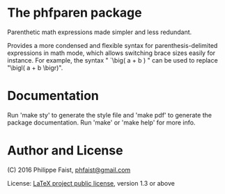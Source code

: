 # The phfparen package

Parenthetic math expressions made simpler and less redundant.

Provides a more condensed and flexible syntax for parenthesis-delimited
expressions in math mode, which allows switching brace sizes easily for
instance. For example, the syntax " `\big( a + b ) " can be used to replace
"\bigl( a + b \bigr)".


# Documentation

Run 'make sty' to generate the style file and 'make pdf' to generate the package
documentation. Run 'make' or 'make help' for more info.


# Author and License

(C) 2016 Philippe Faist, phfaist@gmail.com

License: [LaTeX project public license](http://www.ctan.org/license/lppl1.3),
version 1.3 or above

